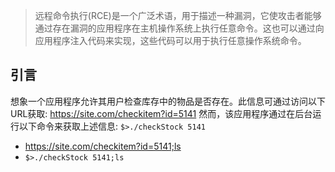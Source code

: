 >远程命令执行(RCE)是一个广泛术语，用于描述一种漏洞，它使攻击者能够通过存在漏洞的应用程序在主机操作系统上执行任意命令。这也可以通过向应用程序注入代码来实现，这些代码可以用于执行任意操作系统命令。


## 引言
想象一个应用程序允许其用户检查库存中的物品是否存在。此信息可通过访问以下URL获取: https://site.com/checkitem?id=5141
然而，该应用程序通过在后台运行以下命令来获取上述信息:
`$>./checkStock 5141`
- https://site.com/checkitem?id=5141;ls
- `$>./checkStock 5141;ls`